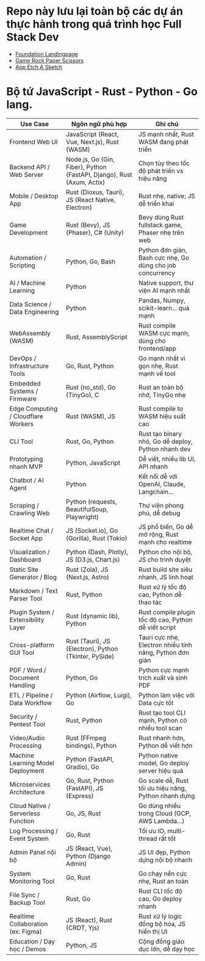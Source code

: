 # Repo này lưu lại toàn bộ các dự án thực hành trong quá trình học Full Stack Dev

* [Foundation Landingpage](https://github.com/KAITAKU88/SELF-Full-Stack-Dev-Practices/tree/8e5d63e90e5968050721fa6fda6d1fe5c21efcb7/foundation-landingpage)
* [Game Rock Paper Scissors](https://github.com/KAITAKU88/SELF-Full-Stack-Dev-Practices/tree/3eb18d847e694d46069f92c00a7951fef474bcd5/rock-paper-scissors)
* [App Etch A Sketch](./etchASketch/)




# Bộ tứ JavaScript - Rust - Python - Go lang.

| **Use Case**                           | **Ngôn ngữ phù hợp**                        | **Ghi chú** |
|----------------------------------------|---------------------------------------------|-------------|
| Frontend Web UI                        | JavaScript (React, Vue, Next.js), Rust (WASM) | JS mạnh nhất, Rust WASM đang phát triển |
| Backend API / Web Server              | Node.js, Go (Gin, Fiber), Python (FastAPI, Django), Rust (Axum, Actix) | Chọn tùy theo tốc độ phát triển vs hiệu năng |
| Mobile / Desktop App                  | Rust (Dioxus, Tauri), JS (React Native, Electron) | Rust nhẹ, native; JS dễ triển khai |
| Game Development                      | Rust (Bevy), JS (Phaser), C# (Unity)         | Bevy dùng Rust fullstack game, Phaser nhẹ trên web |
| Automation / Scripting                | Python, Go, Bash                             | Python đơn giản, Bash cực nhẹ, Go dùng cho job concurrency |
| AI / Machine Learning                 | Python                                       | Native support, thư viện AI mạnh nhất |
| Data Science / Data Engineering       | Python                                       | Pandas, Numpy, scikit-learn... quá mạnh |
| WebAssembly (WASM)                    | Rust, AssemblyScript                         | Rust compile WASM cực mạnh, dùng cho frontend/app |
| DevOps / Infrastructure Tools         | Go, Rust, Python                             | Go mạnh nhất vì gọn nhẹ, Rust mạnh về tool |
| Embedded Systems / Firmware           | Rust (no_std), Go (TinyGo), C                | Rust an toàn bộ nhớ, TinyGo nhẹ |
| Edge Computing / Cloudflare Workers  | Rust (WASM), JS                              | Rust compile to WASM hiệu suất cao |
| CLI Tool                              | Rust, Go, Python                             | Rust tạo binary nhỏ, Go dễ deploy, Python nhanh dev |
| Prototyping nhanh MVP                 | Python, JavaScript                           | Dễ viết, nhiều lib UI, API nhanh |
| Chatbot / AI Agent                    | Python                                       | Kết nối dễ với OpenAI, Claude, Langchain... |
| Scraping / Crawling Web              | Python (requests, BeautifulSoup, Playwright) | Thư viện phong phú, dễ debug |
| Realtime Chat / Socket App            | JS (Socket.io), Go (Gorilla), Rust (Tokio)   | JS phổ biến, Go dễ mở rộng, Rust mạnh cho realtime |
| Visualization / Dashboard             | Python (Dash, Plotly), JS (D3.js, Chart.js)  | Python cho nội bộ, JS cho trình duyệt |
| Static Site Generator / Blog          | Rust (Zola), JS (Next.js, Astro)             | Rust build site siêu nhanh, JS linh hoạt |
| Markdown / Text Parser Tool           | Rust, Python                                 | Rust xử lý tốc độ cao, Python dễ thao tác |
| Plugin System / Extensibility Layer   | Rust (dynamic lib), Python                   | Rust compile plugin tốc độ cao, Python dễ viết script |
| Cross-platform GUI Tool               | Rust (Tauri), JS (Electron), Python (Tkinter, PySide) | Tauri cực nhẹ, Electron nhiều tính năng, Python đơn giản |
| PDF / Word / Document Handling        | Python, Go                                   | Python cực mạnh trích xuất và sinh PDF |
| ETL / Pipeline / Data Workflow        | Python (Airflow, Luigi), Go                  | Python làm việc với Data cực tốt |
| Security / Pentest Tool               | Rust, Python                                 | Rust tạo tool CLI mạnh, Python có nhiều tool scan |
| Video/Audio Processing                | Rust (FFmpeg bindings), Python               | Rust nhanh hơn, Python dễ viết hơn |
| Machine Learning Model Deployment     | Python (FastAPI, Gradio), Go                 | Python native model, Go deploy server hiệu quả |
| Microservices Architecture            | Go, Rust, Python (FastAPI), JS (Express)     | Go scale dễ, Rust tối ưu hiệu năng, Python nhanh dựng |
| Cloud Native / Serverless Function    | Go, JS, Rust                                 | Go dùng nhiều trong Cloud (GCP, AWS Lambda...) |
| Log Processing / Event System         | Go, Rust                                     | Tối ưu IO, multi-thread rất tốt |
| Admin Panel nội bộ                    | JS (React, Vue), Python (Django Admin)       | JS UI đẹp, Python dựng nội bộ nhanh |
| System Monitoring Tool                | Go, Rust                                     | Go chạy nền cực nhẹ, Rust an toàn |
| File Sync / Backup Tool               | Rust, Go                                     | Rust CLI tốc độ cao, Go deploy nhanh |
| Realtime Collaboration (ex: Figma)    | JS (React), Rust (CRDT, Yjs)                 | Rust xử lý logic đồng bộ hóa, JS hiển thị UI |
| Education / Dạy học / Demos           | Python, JS                                   | Cộng đồng giáo dục lớn, dễ dạy học |


